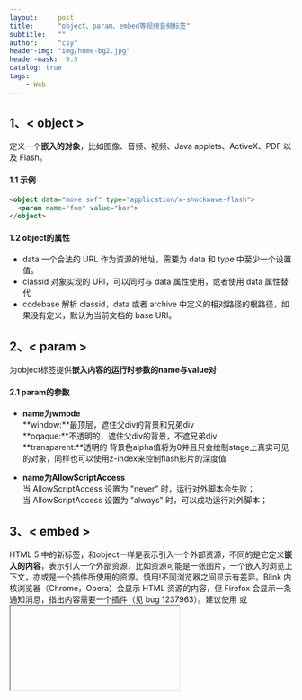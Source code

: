 ```yaml
---
layout:     post
title:      "object、param、embed等视频音频标签"
subtitle:   ""
author:     "csy"
header-img: "img/home-bg2.jpg"
header-mask:  0.5
catalog: true
tags:
    - Web
---
```


## 1、&lt; object &gt;

定义一个**嵌入的对象**，比如图像、音频、视频、Java applets、ActiveX、PDF 以及 Flash。

#### 1.1 示例

```html
<object data="move.swf" type="application/x-shockwave-flash">
  <param name="foo" value="bar">
</object>
```

#### 1.2 object的属性
-   data 一个合法的 URL 作为资源的地址，需要为 data 和 type 中至少一个设置值。
-   classid 对象实现的 URI，可以同时与 data 属性使用，或者使用 data 属性替代
-   codebase 解析 classid，data 或者 archive 中定义的相对路径的根路径，如果没有定义，默认为当前文档的 base URI。

## 2、&lt; param &gt;

为object标签提供**嵌入内容的运行时参数的name与value对**

#### 2.1 param的参数

- **name为wmode**  
**window:**最顶层，遮住父div的背景和兄弟div  
**oqaque:**不透明的，遮住父div的背景，不遮兄弟div  
**transparent:**透明的 背景色alpha值将为0并且只会绘制stage上真实可见的对象，同样也可以使用z-index来控制flash影片的深度值  

- **name为AllowScriptAccess**  
当 AllowScriptAccess 设置为 "never" 时，运行对外脚本会失败；  
当 AllowScriptAccess 设置为 "always" 时，可以成功运行对外脚本；  

## 3、&lt; embed &gt;

HTML 5 中的新标签，和object一样是表示引入一个外部资源，不同的是它定义**嵌入的内容**，表示引入一个外部资源，比如资源可能是一张图片，一个嵌入的浏览上下文，亦或是一个插件所使用的资源。慎用!不同浏览器之间显示有差异。Blink 内核浏览器（Chrome，Opera）会显示 HTML 资源的内容，但 Firefox 会显示一条通知消息，指出内容需要一个插件（见 bug 1237963）。建议使用 <object> 或 <iframe> 元素。

## 4、视频流Demo
```html
<object width="100%" height="100%"
:data="curUrl"
classid="clsid:D27CDB6E-AE6D-11cf-96B8-444553540000"
codebase="http://download.macromedia.com/pub/shockwave/cabs/flash/swflash.cab#version=9,0,28,0">
  <param name="quality" value="high">
  <param name="bgcolor" value="#000000">
  <param name="allowscriptaccess" value="always">
  <param name="allowfullscreen" value="true">
  <param name="wmode" value="opaque">
  <param name="allowFullScreenInteractive" value="true">
  <param name="flashvars" value="uuid=edfed58b-9e06-4cef-a9d0-c19c4a83e2a2&amp;quality=normal&amp;file=87ac2ba8bc11b7a322b27a9f12a07b7d">
  <param name="movie" value="curUrl">
  <embed width="100%" height="100%"
  name="loadingframe"
  type="application/x-shockwave-flash"
  src="curUrl"
  wmode="opaque"
  bgcolor="#000000"
  quality="high"
  pluginspage="http://www.adobe.com/shockwave/download/download.cgi?P1_Prod_Version=ShockwaveFlash"
  allowscriptaccess="always">
</object>
```

## 3、&lt; audio &gt;

标签是 HTML 5 的新标签。audio标签定义声音，比如音乐等其它音频流。

1、部分手机浏览器无法实现自动播放

> 这个现象产生的原因是：部分浏览器考虑了安全问题（偷跑流量），所以必须用户交互后才能播放。
> 用户触发 可以同时播放两个音频（部分安卓设备会忽略同时播放时的某个声音），但是如果第二个音频在async/await之后就无法播放。

2、Audio sprite，它的原理类似于CSS sprite。

3、多个音频文件预加载，跳转客户端登录sdk后不登录就返回，会自动播放音频
